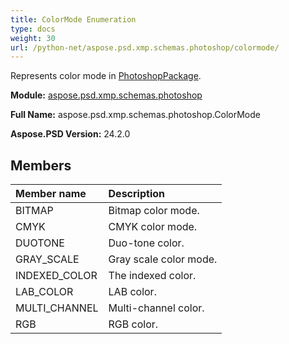 ```yaml
---
title: ColorMode Enumeration
type: docs
weight: 30
url: /python-net/aspose.psd.xmp.schemas.photoshop/colormode/
---
```


Represents color mode in [PhotoshopPackage](/psd/python-net/aspose.psd.xmp.schemas.photoshop/photoshoppackage/).

**Module:** [aspose.psd.xmp.schemas.photoshop](/psd/python-net/aspose.psd.xmp.schemas.photoshop/)

**Full Name:** aspose.psd.xmp.schemas.photoshop.ColorMode

**Aspose.PSD Version:** 24.2.0

## **Members**
| **Member name** | **Description** |
| :- | :- |
| BITMAP | Bitmap color mode. |
| CMYK | CMYK color mode. |
| DUOTONE | Duo-tone color. |
| GRAY_SCALE | Gray scale color mode. |
| INDEXED_COLOR | The indexed color. |
| LAB_COLOR | LAB color. |
| MULTI_CHANNEL | Multi-channel color. |
| RGB | RGB color. |
